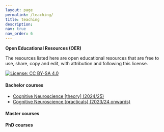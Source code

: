 ```yaml
---
layout: page
permalink: /teaching/
title: teaching
description:
nav: true
nav_order: 6
---
```


**Open Educational Resources (OER)**

The resources listed here are open educational resources that are free to use, share, copy and edit, with attribution and following this license.

[![License: CC BY-SA 4.0](https://img.shields.io/badge/License-CC%20BY--SA%204.0-lightgrey.svg)](https://creativecommons.org/licenses/by-sa/4.0/)

#### Bachelor courses
- [Cognitive Neuroscience [theory] (2024/25)](/assets/html/neurocog/index.html)
- [Cognitive Neuroscience [practicals] (2023/24 onwards)](https://ortiztudela.github.io/ortiztudela/teaching/ncc-2425_book/index.html)

#### Master courses

#### PhD courses


